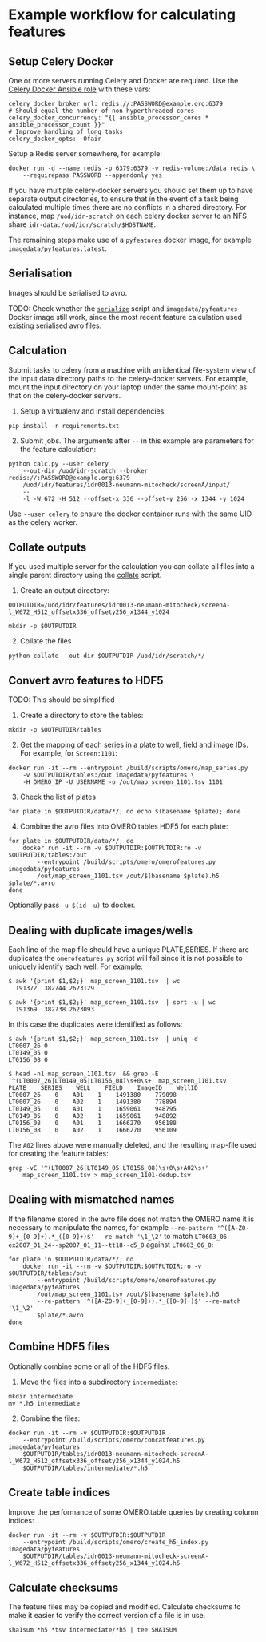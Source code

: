 # Example workflow for calculating features

## Setup Celery Docker

One or more servers running Celery and Docker are required.
Use the [Celery Docker Ansible role](https://github.com/openmicroscopy/ansible-role-celery-docker/tree/0.1.0) with these vars:

```
celery_docker_broker_url: redis://:PASSWORD@example.org:6379
# Should equal the number of non-hyperthreaded cores
celery_docker_concurrency: "{{ ansible_processor_cores * ansible_processor_count }}"
# Improve handling of long tasks
celery_docker_opts: -Ofair
```

Setup a Redis server somewhere, for example:

```
docker run -d --name redis -p 6379:6379 -v redis-volume:/data redis \
    --requirepass PASSWORD --appendonly yes
```

If you have multiple celery-docker servers you should set them up to have separate output directories, to ensure that in the event of a task being calculated multiple times there are no conflicts in a shared directory.
For instance, map `/uod/idr-scratch` on each celery docker server to an NFS share `idr-data:/uod/idr/scratch/$HOSTNAME`.

The remaining steps make use of a `pyfeatures` docker image, for example `imagedata/pyfeatures:latest`.


## Serialisation

Images should be serialised to avro.

TODO: Check whether the [`serialize`](serialize) script and `imagedata/pyfeatures` Docker image still work, since the most recent feature calculation used existing serialised avro files.


## Calculation

Submit tasks to celery from a machine with an identical file-system view of the input data directory paths to the celery-docker servers.
For example, mount the input directory on your laptop under the same mount-point as that on the celery-docker servers.

1. Setup a virtualenv and install dependencies:

```
pip install -r requirements.txt
```

2. Submit jobs.
The arguments after `--` in this example are parameters for the feature calculation:

```
python calc.py --user celery
    --out-dir /uod/idr-scratch --broker redis://:PASSWORD@example.org:6379
    /uod/idr/features/idr0013-neumann-mitocheck/screenA/input/
    --
    -l -W 672 -H 512 --offset-x 336 --offset-y 256 -x 1344 -y 1024
```

Use `--user celery` to ensure the docker container runs with the same UID as the celery worker.


## Collate outputs

If you used multiple server for the calculation you can collate all files into a single parent directory using the [collate](collate) script.

1. Create an output directory:

```
OUTPUTDIR=/uod/idr/features/idr0013-neumann-mitocheck/screenA-l_W672_H512_offsetx336_offsety256_x1344_y1024

mkdir -p $OUTPUTDIR
```

2. Collate the files

```
python collate --out-dir $OUTPUTDIR /uod/idr/scratch/*/
```


## Convert avro features to HDF5

TODO: This should be simplified

1. Create a directory to store the tables:

```
mkdir -p $OUTPUTDIR/tables
```

2. Get the mapping of each series in a plate to well, field and image IDs.
For example, for `Screen:1101`:

```
docker run -it --rm --entrypoint /build/scripts/omero/map_series.py
    -v $OUTPUTDIR/tables:/out imagedata/pyfeatures \
    -H OMERO_IP -U USERNAME -o /out/map_screen_1101.tsv 1101
```

3. Check the list of plates

```
for plate in $OUTPUTDIR/data/*/; do echo $(basename $plate); done
```

4. Combine the avro files into OMERO.tables HDF5 for each plate:

```
for plate in $OUTPUTDIR/data/*/; do
    docker run -it --rm -v $OUTPUTDIR:$OUTPUTDIR:ro -v $OUTPUTDIR/tables:/out
        --entrypoint /build/scripts/omero/omerofeatures.py imagedata/pyfeatures
        /out/map_screen_1101.tsv /out/$(basename $plate).h5 $plate/*.avro
done
```

Optionally pass `-u $(id -u)` to docker.


## Dealing with duplicate images/wells

Each line of the map file should have a unique PLATE,SERIES.
If there are duplicates the `omerofeatures.py` script will fail since it is not possible to uniquely identify each well.
For example:

```
$ awk '{print $1,$2;}' map_screen_1101.tsv  | wc
  191372  382744 2623129

$ awk '{print $1,$2;}' map_screen_1101.tsv  | sort -u | wc
  191369  382738 2623093
```

In this case the duplicates were identified as follows:

```
$ awk '{print $1,$2;}' map_screen_1101.tsv  | uniq -d
LT0007_26 0
LT0149_05 0
LT0156_08 0

$ head -n1 map_screen_1101.tsv  && grep -E '^(LT0007_26|LT0149_05|LT0156_08)\s+0\s+' map_screen_1101.tsv
PLATE    SERIES    WELL    FIELD    ImageID    WellID
LT0007_26    0    A01    1    1491380    779098
LT0007_26    0    A02    1    1491380    778894
LT0149_05    0    A01    1    1659061    948795
LT0149_05    0    A02    1    1659061    948892
LT0156_08    0    A01    1    1666270    956188
LT0156_08    0    A02    1    1666270    956109
```

The `A02` lines above were manually deleted, and the resulting map-file used for creating the feature tables:

```
grep -vE '^(LT0007_26|LT0149_05|LT0156_08)\s+0\s+A02\s+'
    map_screen_1101.tsv > map_screen_1101-dedup.tsv
```


## Dealing with mismatched names

If the filename stored in the avro file does not match the OMERO name it is necessary to manipulate the names, for example `--re-pattern '^([A-Z0-9]+_[0-9]+).*_([0-9]+)$' --re-match '\1_\2'` to match `LT0603_06--ex2007_01_24--sp2007_01_11--tt18--c5_0` against `LT0603_06_0`:

```
for plate in $OUTPUTDIR/data/*/; do
    docker run -it --rm -v $OUTPUTDIR:$OUTPUTDIR:ro -v $OUTPUTDIR/tables:/out
        --entrypoint /build/scripts/omero/omerofeatures.py imagedata/pyfeatures
        /out/map_screen_1101.tsv /out/$(basename $plate).h5
        --re-pattern '^([A-Z0-9]+_[0-9]+).*_([0-9]+)$' --re-match '\1_\2'
        $plate/*.avro
done
```


## Combine HDF5 files

Optionally combine some or all of the HDF5 files.

1. Move the files into a subdirectory `intermediate`:

```
mkdir intermediate
mv *.h5 intermediate
```

2. Combine the files:

```
docker run -it --rm -v $OUTPUTDIR:$OUTPUTDIR
    --entrypoint /build/scripts/omero/concatfeatures.py imagedata/pyfeatures
    $OUTPUTDIR/tables/idr0013-neumann-mitocheck-screenA-l_W672_H512_offsetx336_offsety256_x1344_y1024.h5
    $OUTPUTDIR/tables/intermediate/*.h5
```


## Create table indices

Improve the performance of some OMERO.table queries by creating column indices:

```
docker run -it --rm -v $OUTPUTDIR:$OUTPUTDIR
    --entrypoint /build/scripts/omero/create_h5_index.py imagedata/pyfeatures
    $OUTPUTDIR/tables/idr0013-neumann-mitocheck-screenA-l_W672_H512_offsetx336_offsety256_x1344_y1024.h5
```


## Calculate checksums

The feature files may be copied and modified.
Calculate checksums to make it easier to verify the correct version of a file is in use.

```
sha1sum *h5 *tsv intermediate/*h5 | tee SHA1SUM
```
